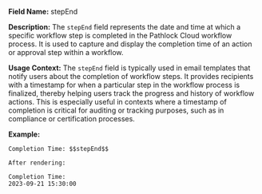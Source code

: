 **Field Name:** stepEnd

**Description:** The `stepEnd` field represents the date and time at which a specific workflow step is completed in the Pathlock Cloud workflow process. It is used to capture and display the completion time of an action or approval step within a workflow.

**Usage Context:** The `stepEnd` field is typically used in email templates that notify users about the completion of workflow steps. It provides recipients with a timestamp for when a particular step in the workflow process is finalized, thereby helping users track the progress and history of workflow actions. This is especially useful in contexts where a timestamp of completion is critical for auditing or tracking purposes, such as in compliance or certification processes.

**Example:**

    Completion Time: $$stepEnd$$

    After rendering:

    Completion Time:  
    2023-09-21 15:30:00